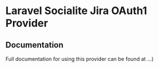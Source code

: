 # Laravel Socialite Jira OAuth1 Provider

## Documentation

Full documentation for using this provider can be found at ...)